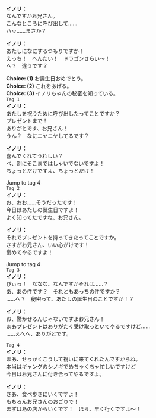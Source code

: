 # 

  
**イノリ：**  
なんですかお兄さん。  
こんなところに呼び出して……  
ハッ……まさか？  
  
**イノリ：**  
あたしになにするつもりですか！  
えっち！　へんたい！　ドラゴンさらい～！  
へ？　違うです？  
  
**Choice: (1)**  お誕生日おめでとう。  
**Choice: (2)**  これをあげる。  
**Choice: (3)**  イノリちゃんの秘密を知っている。  
`Tag 1`  
**イノリ：**  
あたしを祝うために呼び出したってことですか？  
プレゼントまで！  
ありがとです、お兄さん！  
うん？　なにニヤニヤしてるです？  
  
**イノリ：**  
喜んでくれてうれしい？  
べ、別にそこまではしゃいでないですよ！  
ちょっとだけですよ、ちょっとだけ！  
  
Jump to tag 4  
`Tag 2`  
**イノリ：**  
お、おお……そうだったです！  
今日はあたしの誕生日ですよ！  
よく知ってたですね、お兄さん。  
  
**イノリ：**  
それでプレゼントを持ってきたってことですか。  
さすがお兄さん、いい心がけです！  
褒めてやるですよ！  
  
Jump to tag 4  
`Tag 3`  
**イノリ：**  
ぴぃっ！　ななな、なんですかそれは……？  
あ、あの件です？　それともあっちの件ですか？  
……へ？　秘密って、あたしの誕生日のことですか！？  
  
**イノリ：**  
お、驚かせるんじゃないですよお兄さん！  
まあプレゼントはありがたく受け取っといてやるですけど……  
……えへへ、ありがとです。  
  
`Tag 4`  
**イノリ：**  
まあ、せっかくこうして祝いに来てくれたんですからね。  
本当はギャングのシノギでめちゃくちゃ忙しいですけど  
今日はお兄さんに付き合ってやるですよ。  
  
**イノリ：**  
さあ、食べ歩きにいくですよ！  
もちろんお兄さんのおごりで！  
まずはあの店からいくです！　ほら、早く行くですよ～！  
